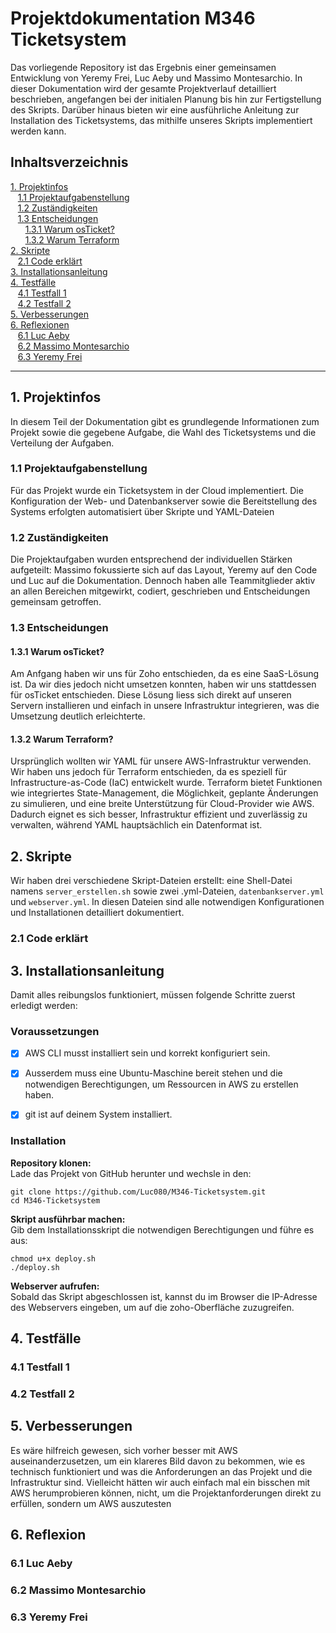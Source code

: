 # **Projektdokumentation M346 Ticketsystem**
Das vorliegende Repository ist das Ergebnis einer gemeinsamen Entwicklung von Yeremy Frei, Luc Aeby und Massimo Montesarchio. In dieser Dokumentation wird der gesamte Projektverlauf detailliert beschrieben, angefangen bei der initialen Planung bis hin zur Fertigstellung des Skripts. Darüber hinaus bieten wir eine ausführliche Anleitung zur Installation des Ticketsystems, das mithilfe unseres Skripts implementiert werden kann.
## **Inhaltsverzeichnis**

[1. Projektinfos](#1-projektinfos) \
&nbsp;&nbsp;&nbsp;[1.1 Projektaufgabenstellung](#11-projektaufgabenstellung) \
&nbsp;&nbsp;&nbsp;[1.2 Zuständigkeiten](#12-zuständigkeiten) \
&nbsp;&nbsp;&nbsp;[1.3 Entscheidungen](#13-entscheidungen) \
&nbsp;&nbsp;&nbsp;&nbsp;&nbsp;&nbsp;[1.3.1 Warum osTicket?](#131-warum-osticket) \
&nbsp;&nbsp;&nbsp;&nbsp;&nbsp;&nbsp;[1.3.2 Warum Terraform](#132-warum-terraform) \
[2. Skripte](#2-skripte) \
&nbsp;&nbsp;&nbsp;[2.1 Code erklärt](#21-code-erklärt) \
[3. Installationsanleitung](#3-installationsanleitung) \
[4. Testfälle](#4-testfälle) \
&nbsp;&nbsp;&nbsp;[4.1 Testfall 1](#41-testfall-1) \
&nbsp;&nbsp;&nbsp;[4.2 Testfall 2](#42-testfall-2) \
[5. Verbesserungen](#5-verbesserungen) \
[6. Reflexionen](#6-reflexion) \
&nbsp;&nbsp;&nbsp;[6.1 Luc Aeby](#61-luc-aeby) \
&nbsp;&nbsp;&nbsp;[6.2 Massimo Montesarchio](#62-massimo-montesarchio) \
&nbsp;&nbsp;&nbsp;[6.3 Yeremy Frei](#63-yeremy-frei)

---
## 1. Projektinfos 

In diesem Teil der Dokumentation gibt es grundlegende Informationen zum Projekt sowie die gegebene Aufgabe, die Wahl des Ticketsystems und die Verteilung der Aufgaben.

### 1.1 Projektaufgabenstellung

Für das Projekt wurde ein Ticketsystem in der Cloud implementiert. Die Konfiguration der Web- und Datenbankserver sowie die Bereitstellung des Systems erfolgten automatisiert über Skripte und YAML-Dateien

### 1.2 Zuständigkeiten

Die Projektaufgaben wurden entsprechend der individuellen Stärken aufgeteilt: Massimo fokussierte sich auf das Layout, Yeremy auf den Code und Luc auf die Dokumentation. Dennoch haben alle Teammitglieder aktiv an allen Bereichen mitgewirkt, codiert, geschrieben und Entscheidungen gemeinsam getroffen.

### 1.3 Entscheidungen
#### 1.3.1 Warum osTicket?

Am Anfgang haben wir uns für Zoho entschieden, da es eine SaaS-Lösung ist. Da wir dies jedoch nicht umsetzen konnten, haben wir uns stattdessen für osTicket entschieden. Diese Lösung liess sich direkt auf unseren Servern installieren und einfach in unsere Infrastruktur integrieren, was die Umsetzung deutlich erleichterte.

#### 1.3.2 Warum Terraform?

Ursprünglich wollten wir YAML für unsere AWS-Infrastruktur verwenden. Wir haben uns jedoch für Terraform entschieden, da es speziell für Infrastructure-as-Code (IaC) entwickelt wurde. Terraform bietet Funktionen wie integriertes State-Management, die Möglichkeit, geplante Änderungen zu simulieren, und eine breite Unterstützung für Cloud-Provider wie AWS. Dadurch eignet es sich besser, Infrastruktur effizient und zuverlässig zu verwalten, während YAML hauptsächlich ein Datenformat ist.

## 2. Skripte

Wir haben drei verschiedene Skript-Dateien erstellt: eine Shell-Datei namens `server_erstellen.sh` sowie zwei .yml-Dateien, `datenbankserver.yml` und `webserver.yml`. In diesen Dateien sind alle notwendigen Konfigurationen und Installationen detailliert dokumentiert.

### 2.1 Code erklärt


## 3. Installationsanleitung

Damit alles reibungslos funktioniert, müssen folgende Schritte zuerst erledigt werden:

### Voraussetzungen

- [x] AWS CLI musst installiert sein und korrekt konfiguriert sein.

- [x] Ausserdem muss eine Ubuntu-Maschine bereit stehen und die notwendigen Berechtigungen, um Ressourcen in AWS zu erstellen haben.

- [x] git ist auf deinem System installiert.


### Installation

**Repository klonen:** \
Lade das Projekt von GitHub herunter und wechsle in den:

    git clone https://github.com/Luc080/M346-Ticketsystem.git
    cd M346-Ticketsystem

**Skript ausführbar machen:** \
Gib dem Installationsskript die notwendigen Berechtigungen und führe es aus:

    chmod u+x deploy.sh
    ./deploy.sh

**Webserver aufrufen:** \
Sobald das Skript abgeschlossen ist, kannst du im Browser die IP-Adresse des Webservers eingeben, um auf die zoho-Oberfläche zuzugreifen.

## 4. Testfälle

### 4.1 Testfall 1

### 4.2 Testfall 2


## 5. Verbesserungen
Es wäre hilfreich gewesen, sich vorher besser mit AWS auseinanderzusetzen, um ein klareres Bild davon zu bekommen, wie es technisch funktioniert und was die Anforderungen an das Projekt und die Infrastruktur sind. Vielleicht hätten wir auch einfach mal ein bisschen mit AWS herumprobieren können, nicht, um die Projektanforderungen direkt zu erfüllen, sondern um AWS auszutesten


## 6. Reflexion
### 6.1 Luc Aeby

### 6.2 Massimo Montesarchio



### 6.3 Yeremy Frei




